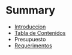 # Summary

* [Introduccion](README.md)
* [Tabla de Contenidos](chapter1.md)
* Presupuesto
* [Requerimentos](requerimentos.md)

